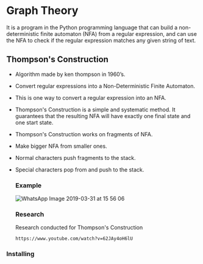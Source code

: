 # Graph Theory

It is a program in the Python programming language that can build a non-deterministic finite automaton (NFA) from a regular expression, and can use the NFA to check if the regular expression matches any given string of text.

## Thompson's Construction

* Algorithm made by ken thompson in 1960’s.
* Convert regular expressions into a Non-Deterministic Finite Automaton.
* This is one way to convert a regular expression into an NFA.
* Thompson's Construction is a simple and systematic method. It guarantees that the resulting NFA will have exactly one final state and one start state.
* Thompson's Construction works on fragments of NFA.
* Make bigger NFA from smaller ones.
* Normal characters push fragments to the stack.
* Special characters pop from and push to the stack.

  ### Example
  ![WhatsApp Image 2019-03-31 at 15 56 06](https://user-images.githubusercontent.com/26766158/55290763-32600500-53cf-11e9-9505-f4e99a4d3218.jpeg)


  ### Research

  Research conducted for Thompson's Construction

  ```
  https://www.youtube.com/watch?v=62JAy4oH6lU
  ```

### Installing

